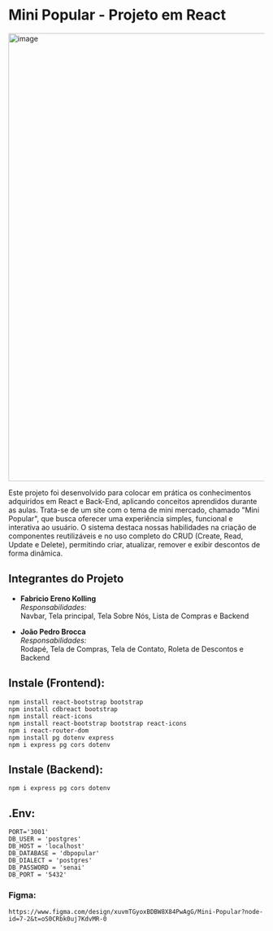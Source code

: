 # Mini Popular - Projeto em React

<img width="1896" height="880" alt="image" src="https://github.com/user-attachments/assets/ad88b192-82c2-4bb0-9d1a-148a071b39ff" />

Este projeto foi desenvolvido para colocar em prática os conhecimentos adquiridos em React e Back-End, aplicando conceitos aprendidos durante as aulas. Trata-se de um site com o tema de mini mercado, chamado "Mini Popular", que busca oferecer uma experiência simples, funcional e interativa ao usuário.
O sistema destaca nossas habilidades na criação de componentes reutilizáveis e no uso completo do CRUD (Create, Read, Update e Delete), permitindo criar, atualizar, remover e exibir descontos de forma dinâmica.

## Integrantes do Projeto

- **Fabricio Ereno Kolling**  
  *Responsabilidades:*  
  Navbar, Tela principal, Tela Sobre Nós, Lista de Compras e Backend

- **João Pedro Brocca**  
  *Responsabilidades:*  
  Rodapé, Tela de Compras, Tela de Contato, Roleta de Descontos e Backend


## Instale (Frontend):

```
npm install react-bootstrap bootstrap
npm install cdbreact bootstrap
npm install react-icons
npm install react-bootstrap bootstrap react-icons
npm i react-router-dom
npm install pg dotenv express
npm i express pg cors dotenv
```

## Instale (Backend):
```
npm i express pg cors dotenv
```

## .Env:

```
PORT='3001'
DB_USER = 'postgres'
DB_HOST = 'localhost'
DB_DATABASE = 'dbpopular'
DB_DIALECT = 'postgres'
DB_PASSWORD = 'senai'
DB_PORT = '5432'
```

### Figma:

```
https://www.figma.com/design/xuvmTGyoxBDBW8X84PwAgG/Mini-Popular?node-id=7-2&t=oS0CRbk0uj7KdvMR-0

```


